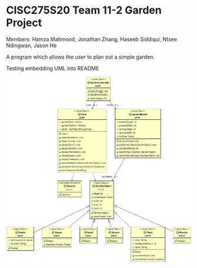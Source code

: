 # CISC275S20 Team 11-2 Garden Project
Members: Hamza Mahmood, Jonathan Zhang, Haseeb Siddiqui, Ntsee Ndingwan, Jason He

A program which allows the user to plan out a simple garden. 

Testing embedding UML into README

![GitHub Logo](/UML_AUTOGEN.png)
